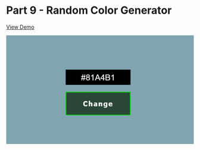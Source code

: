 # Part 9 - Random Color Generator

[View Demo](https://code-architects.github.io/15-Days-15-Projects/Part%209%20-%20Random%20Color%20Generator)

![Preview for Random Color Generator](./preview.png)
